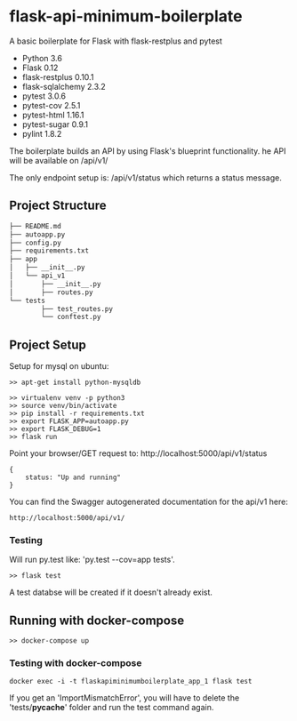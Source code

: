 # flask-api-minimum-boilerplate
A basic boilerplate for Flask with flask-restplus and pytest

* Python 3.6
* Flask 0.12
* flask-restplus 0.10.1
* flask-sqlalchemy 2.3.2
* pytest 3.0.6
* pytest-cov 2.5.1
* pytest-html 1.16.1
* pytest-sugar 0.9.1
* pylint 1.8.2

The boilerplate builds an API by using Flask's blueprint functionality. 
he API will be available on /api/v1/

The only endpoint setup is: /api/v1/status which returns a status message.

## Project Structure
  ```sh
  ├── README.md
  ├── autoapp.py
  ├── config.py
  ├── requirements.txt
  ├── app
  │   ├── __init__.py
  │   └── api_v1
  │       ├── __init__.py
  │       ├── routes.py
  └── tests
          ├── test_routes.py
          └── conftest.py
  ```
  
## Project Setup
Setup for mysql on ubuntu:
```
>> apt-get install python-mysqldb
```

```
>> virtualenv venv -p python3
>> source venv/bin/activate
>> pip install -r requirements.txt
>> export FLASK_APP=autoapp.py
>> export FLASK_DEBUG=1
>> flask run
```
Point your browser/GET request to:
http://localhost:5000/api/v1/status

```
{
    status: "Up and running"
}
```
You can find the Swagger autogenerated documentation for the api/v1 here:
```
http://localhost:5000/api/v1/
```
### Testing

Will run py.test like: 'py.test --cov=app tests'.
```
>> flask test
```
A test databse will be created if it doesn't already exist.


## Running with docker-compose
```
>> docker-compose up
```
### Testing with docker-compose
```
docker exec -i -t flaskapiminimumboilerplate_app_1 flask test
```
If you get an 'ImportMismatchError', you will have to delete the 'tests/__pycache__' folder and run the test command again.
